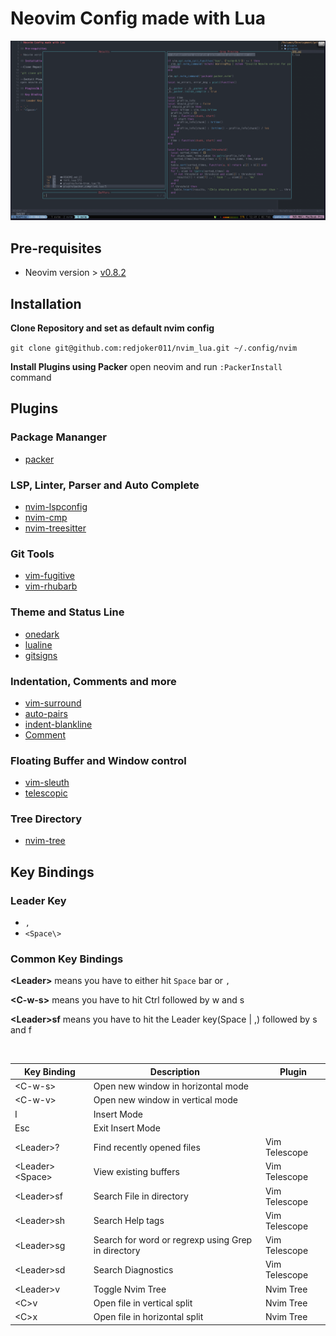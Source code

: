 # Neovim Config made with Lua

![Preview](./doc_images/preview.png)

## Pre-requisites

- Neovim version > [v0.8.2](https://github.com/neovim/neovim/wiki/Installing-Neovim)

## Installation

**Clone Repository and set as default nvim config**

`git clone git@github.com:redjoker011/nvim_lua.git ~/.config/nvim`

**Install Plugins using Packer**
open neovim and run `:PackerInstall` command

## Plugins

### Package Mananger
- [packer](https://github.com/wbthomason/packer.nvim)

### LSP, Linter, Parser and Auto Complete
- [nvim-lspconfig](https://github.com/neovim/nvim-lspconfig)
- [nvim-cmp](https://github.com/hrsh7th/nvim-cmp)
- [nvim-treesitter](https://github.com/nvim-treesitter/nvim-treesitter)

### Git Tools
- [vim-fugitive](https://github.com/tpope/vim-fugitive)
- [vim-rhubarb](https://github.com/tpope/vim-rhubarb)

### Theme and Status Line
- [onedark](https://github.com/joshdick/onedark.vim)
- [lualine](https://github.com/nvim-lualine/lualine.nvim)
- [gitsigns](https://github.com/lewis6991/gitsigns.nvim)

### Indentation, Comments and more
- [vim-surround](https://github.com/tpope/vim-surround)
- [auto-pairs](https://github.com/jiangmiao/auto-pairs)
- [indent-blankline](https://github.com/lukas-reineke/indent-blankline.nvim)
- [Comment](https://github.com/numToStr/Comment.nvim)

### Floating Buffer and Window control
- [vim-sleuth](https://github.com/tpope/vim-sleuth)
- [telescopic](https://github.com/nvim-telescope/telescope.nvim)

### Tree Directory
- [nvim-tree](https://github.com/nvim-tree/nvim-tree.lua)

## Key Bindings

### Leader Key 

- `,`
- `<Space\>`

### Common Key Bindings


**<Leader\>** means you have to either hit `Space` bar or `,`

**<C-w-s\>** means you have to hit Ctrl followed by w and s

**<Leader\>sf**  means you have to hit the Leader key(Space | ,) followed by s and f

<br>


| Key Binding | Description 		   				|  Plugin 		       |
| ----------------- | ------------------------------------------------------- | ------------------------------ |
| <C-w-s\>          | Open new window in horizontal mode      		      |   		               |
| <C-w-v\>          | Open new window in vertical mode        		      |              		       |
| I                 | Insert Mode        				      |              		       |
| Esc	            | Exit Insert Mode        				      |                                |
| <Leader\>?        | Find recently opened files         		      |     Vim Telescope              |
| <Leader\><Space\> | View existing buffers              		      |     Vim Telescope              |
| <Leader\>sf       | Search File in directory           		      |     Vim Telescope              |
| <Leader\>sh       | Search Help tags                   		      |     Vim Telescope              |
| <Leader\>sg       | Search for word or regrexp using Grep in directory      |     Vim Telescope              |
| <Leader\>sd       | Search Diagnostics				      |     Vim Telescope              |
| <Leader\>v        | Toggle Nvim Tree			      	              |     Nvim Tree	               |
| <C\>v             | Open file in vertical split		      	      |     Nvim Tree	               |
| <C\>x             | Open file in horizontal split		      	      |     Nvim Tree	    |

